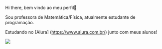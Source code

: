 Hi there, bem vindo ao meu perfil👋

Sou professora de Matemática/Física, atualmente estudante de programação.

Estudando no [Alura] (https://www.alura.com.br/) junto com meus alunos!

![](https://media1.tenor.com/m/ZxYTMYl5y3cAAAAC/heavenly-joy-jerkins-i-am-so-excited.gif
)


